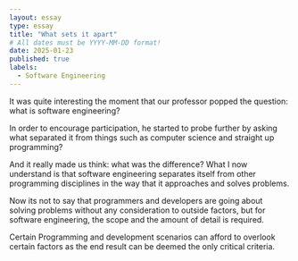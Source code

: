 ```yaml
---
layout: essay
type: essay
title: "What sets it apart"
# All dates must be YYYY-MM-DD format!
date: 2025-01-23
published: true
labels:
  - Software Engineering
---
```

It was quite interesting the moment that our professor popped the question: what is software engineering? 

In order to encourage participation, he started to probe further by asking what separated it from things such as computer science and straight up programming?

And it really made us think: what was the difference?  What I now understand is that software engineering separates itself from other programming disciplines in the way that it approaches and solves problems.

Now its not to say that programmers and developers are going about solving problems without any consideration to outside factors, but for software engineering, the scope and the amount of detail is required. 

Certain Programming and development scenarios can afford to overlook certain factors as the end result can be deemed the only critical criteria. 

